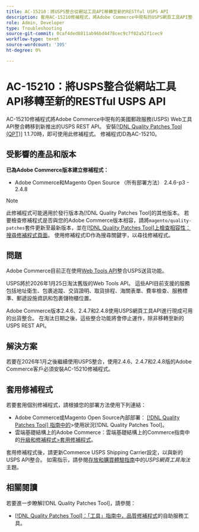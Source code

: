 ```yaml
---
title: AC-15210：將USPS整合從網站工具API移轉至新的RESTful USPS API
description: 套用AC-15210修補程式，將Adobe Commerce中現有的USPS網頁工具API整合轉換至新推出的USPS REST API。
role: Admin, Developer
type: Troubleshooting
source-git-commit: 0caf4ded8811ab96bd4478cec9c7f02a52f1cec9
workflow-type: tm+mt
source-wordcount: '395'
ht-degree: 0%

---
```



# AC-15210：將USPS整合從網站工具API移轉至新的RESTful USPS API

AC-15210修補程式將Adobe Commerce中現有的美國郵政服務(USPS) Web工具API整合轉移到新推出的USPS REST API。 安裝[[!DNL Quality Patches Tool (QPT)]](/help/tools/quality-patches-tool/quality-patches-tool-to-self-serve-quality-patches.md) 1.1.70時，即可使用此修補程式。 修補程式ID為AC-15210。

## 受影響的產品和版本

**已為Adobe Commerce版本建立修補程式：**

* Adobe Commerce和Magento Open Source （所有部署方法） 2.4.6-p3 - 2.4.8

>[!NOTE]
>
>此修補程式可能適用於發行版本為[!DNL Quality Patches Tool]的其他版本。 若要檢查修補程式是否與您的Adobe Commerce版本相容，請將`magento/quality-patches`套件更新至最新版本，並在[[!DNL Quality Patches Tool]上檢查相容性：搜尋修補程式頁面](https://experienceleague.adobe.com/tools/commerce-quality-patches/index.html?lang=zh-Hant)。 使用修補程式ID作為搜尋關鍵字，以尋找修補程式。

## 問題

Adobe Commerce目前正在使用[Web Tools API](https://www.usps.com/business/web-tools-apis/#developers)整合USPS送貨功能。

USPS將於2026年1月25日淘汰舊版的Web Tools API。 這些API目前支援的服務包括地址衛生、包裹追蹤、交貨證明、取貨排程、海關表單、費率檢查、服務標準、郵遞設施資訊和包裹儲物櫃位置。

Adobe Commerce版本2.4.6、2.4.7和2.4.8使用USPS網頁工具API進行現成可用的出貨整合。 在淘汰日期之後，這些整合功能將會停止運作，除非移轉至新的USPS REST API。

## 解決方案

若要在2026年1月之後繼續使用USPS整合，使用2.4.6、2.4.7和2.4.8版的Adobe Commerce客戶必須安裝AC-15210修補程式。

## 套用修補程式

若要套用個別修補程式，請根據您的部署方法使用下列連結：

* Adobe Commerce或Magento Open Source內部部署： [[!DNL Quality Patches Tool] 指南中的](/help/tools/quality-patches-tool/usage.md)>使用狀況[!DNL Quality Patches Tool]。
* 雲端基礎結構上的Adobe Commerce：雲端基礎結構上的Commerce指南中的[升級和修補程式>套用修補程式](https://experienceleague.adobe.com/docs/commerce-cloud-service/user-guide/develop/upgrade/apply-patches.html?lang=zh-Hant)。

套用修補程式後，請更新Commerce USPS Shipping Carrier設定，以與新的USPS API整合。 如需指示，請參閱[存放和購買體驗指南](https://experienceleague.adobe.com/zh-hant/docs/commerce-admin/stores-sales/delivery/shipping-carriers/carriers#usps-web-tools-api-deprecation)中的&#x200B;*USPS網頁工具淘汰*&#x200B;主題。

## 相關閱讀

若要進一步瞭解[!DNL Quality Patches Tool]，請參閱：

* [[!DNL Quality Patches Tool]：「工具」指南中，品質修補程式](/help/tools/quality-patches-tool/quality-patches-tool-to-self-serve-quality-patches.md)的自助服務工具。
